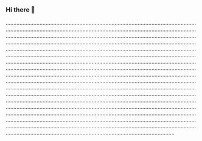 ### Hi there 👋

..........................................................................................................................................................................................................................................................................................................................................................................................................................................................................................................................................................................................................................................................................................................................................................................................................................................................................................................................................................................................................................................................................................................................................................................................................................................................................................................................................................................................................................................................................................................................................................................................................................................................................................................................................................................................................................................................................................................................................................................................................................................................................................................................................................................................................................................................................................................